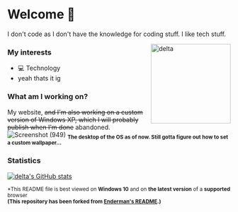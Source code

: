 # Welcome 👋

I don't code as I don't have the knowledge for coding stuff.
I like tech stuff.

<img align="right" alt="delta" width="180" src="https://avatars.githubusercontent.com/u/86793541?v=4" />

### My interests
* 💻 Technology
* yeah thats it ig

### What am I working on?
My website, ~~and I'm also working on a custom version of Windows XP, which I will probably publish when I'm done~~ abandoned.
![Screenshot (949)](https://github.com/deltaALT/deltaALT/assets/154239532/3498150c-9ede-48ec-886a-65e5f1b9e820)
<sub><strong>The desktop of the OS as of now. Still gotta figure out how to set a custom wallpaper...</sub></strong>



### Statistics
[![delta's GitHub stats](https://github-readme-stats.vercel.app/api?username=deltaBTW&show_icons=true&theme=transparent)](https://github.com/anuraghazra/github-readme-stats)

<sub>*This README file is best viewed on <strong>Windows 10</strong> and on <strong>the latest version</strong> of a <strong>supported</strong> browser</sub>
<br>
<sub><strong>(This repository has been forked from [Enderman's README](https://github.com/endermanch/endermanch).)</strong></sub>
